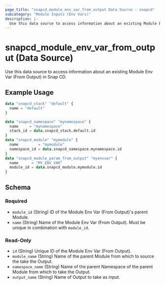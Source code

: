 ```yaml
---
page_title: "snapcd_module_env_var_from_output Data Source - snapcd"
subcategory: "Module Inputs (Env Vars)"
description: |-
  Use this data source to access information about an existing Module Env Var (From Output) in Snap CD.
---
```


# snapcd_module_env_var_from_output (Data Source)

Use this data source to access information about an existing Module Env Var (From Output) in Snap CD.


## Example Usage

```terraform
data "snapcd_stack" "default" {
  name = "default"
}

data "snapcd_namespace" "mynamespace" {
  name     = "mynamespace"
  stack_id = data.snapcd_stack.default.id
}
data "snapcd_module" "mymodule" {
  name         = "mymodule"
  namespace_id = data.snapcd_namespace.mynamespace.id
}
data "snapcd_module_param_from_output" "myenvvar" {
  name      = "MY_ENV_VAR"
  module_id = data.snapcd_module.mymodule.id
}
```

<!-- schema generated by tfplugindocs -->
## Schema

### Required

- `module_id` (String) ID of the Module Env Var (From Output)'s parent Module.
- `name` (String) Name of the Module Env Var (From Output).  Must be unique in combination with `module_id`.

### Read-Only

- `id` (String) Unique ID of the Module Env Var (From Output).
- `module_name` (String) Name of the parent Module from which to source the take the Output.
- `namespace_name` (String) Name of the parent Namespace of the parent Module from which to take the Output.
- `output_name` (String) Name of Output to take as input.
